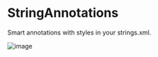 # StringAnnotations
Smart annotations with styles in your strings.xml.

![image](https://user-images.githubusercontent.com/32337243/183136511-caf3edcf-f34a-4608-9c06-d054c538d6cd.png)
